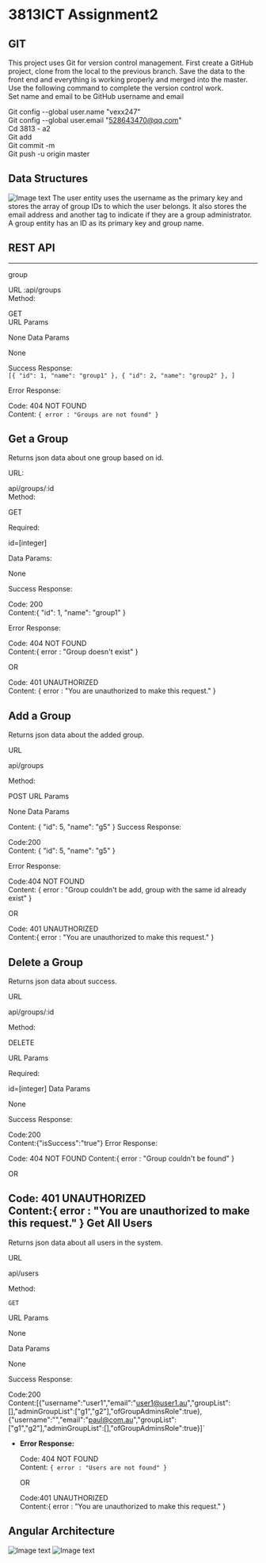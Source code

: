 # 3813ICT Assignment2 

## GIT 

This project uses Git for version control management. First create a GitHub project, clone from the local to the previous branch. Save the data to the front end and everything is working properly and merged into the master. Use the following command to complete the version control work.<br/> Set name and email to be GitHub username and email<br/>

Git config --global user.name "vexx247"<br/>
Git config --global user.email "528643470@qq.com"<br/>
Cd 3813 - a2<br/>
Git add<br/>
Git commit -m<br/>
Git push -u origin master<br/>

## Data Structures
![Image text](https://github.com/vexx247/3813_a2/blob/master/img/%E5%B1%8F%E5%B9%95%E5%BF%AB%E7%85%A7%202019-10-03%20%E4%B8%8B%E5%8D%881.55.07.png)
The user entity uses the username as the primary key and stores the array of group IDs to which the user belongs. It also stores the email address and another tag to indicate if they are a group administrator. A group entity has an ID as its primary key and group name.
## REST API
---

group

URL
:api/groups</br>
Method:

  GET</br>
  URL Params</br>

  None
Data Params</br>

  None

Success Response:</br>
 `[{ "id": 1, "name": "group1" }, { "id": 2, "name": "group2" }, ]`
 
Error Response:</br>

  Code: 404 NOT FOUND <br />
  Content: `{ error : "Groups are not found" }`

    
Get a Group
----
  Returns json data about one group based on id.

URL:

  api/groups/:id</br>
Method:

  GET</br>
  


  Required:
 
   id=[integer]</br>

Data Params:

  None</br>

Success Response:

  Code: 200 <br />
    Content:{ "id": 1, "name": "group1" }
 
Error Response:

  Code: 404 NOT FOUND <br />
    Content:{ error : "Group doesn't exist" }

  OR

  Code: 401 UNAUTHORIZED <br />
    Content: { error : "You are unauthorized to make this request." }
    
 
 
Add a Group
  ----
  
  Returns json data about the added group.

URL

  api/groups

Method:

  POST
  URL Params

  None
  Data Params

  Content: { "id": 5, "name": "g5" }
Success Response:

  Code:200 <br />
    Content: { "id": 5, "name": "g5" }
 
Error Response:

  Code:404 NOT FOUND <br />
    Content: { error : "Group couldn't be add, group with the same id already exist" }

  OR

  Code: 401 UNAUTHORIZED <br />
    Content:{ error : "You are unauthorized to make this request." }
    
  
Delete a Group
----
  Returns json data about success.

URL

  api/groups/:id

Method:

  DELETE
  
URL Params

   Required:

 id=[integer]
 Data Params

  None
  
Success Response:

  Code:200 <br />
    Content:{"isSuccess":"true"}
 Error Response:

  Code: 404 NOT FOUND 
    Content:{ error : "Group couldn't be found" }

  OR

  Code: 401 UNAUTHORIZED <br />
    Content:{ error : "You are unauthorized to make this request." }
Get All Users
----
  Returns json data about all users in the system.

URL

  api/users

Method:

  `GET`
  
URL Params

  None

Data Params

  None

Success Response:

  Code:200 <br />
    Content:[{"username":"user1","email":"user1@user1.au","groupList":[],"adminGroupList":["g1","g2"],"ofGroupAdminsRole":true},      {"username":"","email":"paul@com.au","groupList":["g1","g2"],"adminGroupList":[],"ofGroupAdminsRole":true}]`
 
* **Error Response:**

  Code: 404 NOT FOUND <br />
    Content: `{ error : "Users are not found" }`

  OR

  Code:401 UNAUTHORIZED <br />
    Content:{ error : "You are unauthorized to make this request." }
    

 


## Angular Architecture

![Image text](https://github.com/vexx247/3813_a2/blob/master/img/%E5%B1%8F%E5%B9%95%E5%BF%AB%E7%85%A7%202019-10-03%20%E4%B8%8B%E5%8D%881.27.36.png)
![Image text](https://github.com/vexx247/3813_a2/blob/master/Assignment2.png)


    





